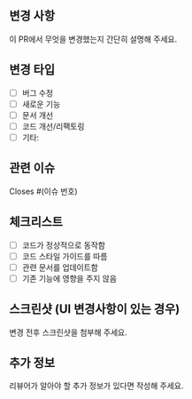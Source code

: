 ## 변경 사항
이 PR에서 무엇을 변경했는지 간단히 설명해 주세요.

## 변경 타입
- [ ] 버그 수정
- [ ] 새로운 기능
- [ ] 문서 개선
- [ ] 코드 개선/리팩토링
- [ ] 기타:

## 관련 이슈
Closes #(이슈 번호)

## 체크리스트
- [ ] 코드가 정상적으로 동작함
- [ ] 코드 스타일 가이드를 따름
- [ ] 관련 문서를 업데이트함
- [ ] 기존 기능에 영향을 주지 않음

## 스크린샷 (UI 변경사항이 있는 경우)
변경 전후 스크린샷을 첨부해 주세요.

## 추가 정보
리뷰어가 알아야 할 추가 정보가 있다면 작성해 주세요.